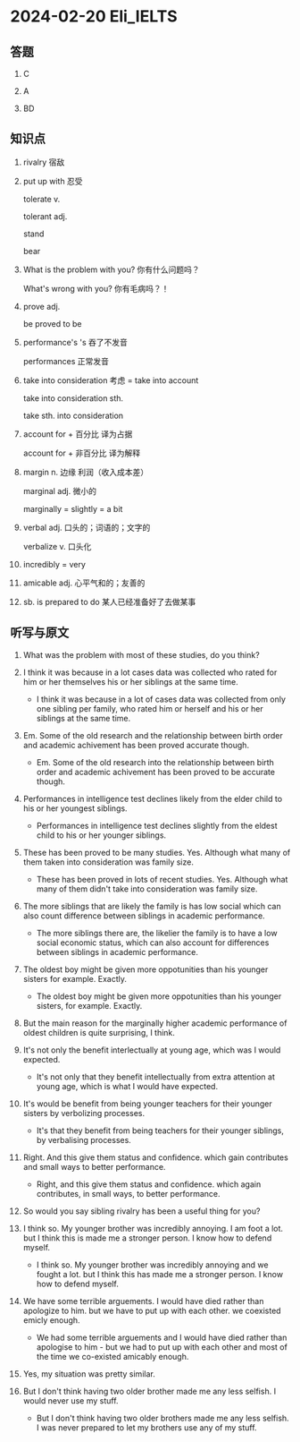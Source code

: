 # 2024-02-20 Eli_IELTS

## 答题

1. C

2. A

3. BD

## 知识点

1. rivalry 宿敌

2. put up with 忍受

   tolerate v.

   tolerant adj.

   stand

   bear

3. What is the problem with you? 你有什么问题吗？

   What's wrong with you? 你有毛病吗？！

4. prove adj.

   be proved to be

5. performance's 's 吞了不发音

   performances 正常发音

6. take into consideration 考虑 = take into account

   take into consideration sth.

   take sth. into consideration

7. account for + 百分比 译为占据

   account for + 非百分比 译为解释

8. margin n. 边缘 利润（收入成本差）

   marginal adj. 微小的

   marginally = slightly = a bit

9. verbal adj. 口头的；词语的；文字的

   verbalize v. 口头化

10. incredibly = very

11. amicable adj. 心平气和的；友善的

12. sb. is prepared to do 某人已经准备好了去做某事

## 听写与原文

1. What was the problem with most of these studies, do you think?

2. I think it was because in a lot cases data was collected who rated for him or her themselves his or her siblings at the same time.

   - I think it was because in a lot of cases data was collected from only one sibling per family, who rated him or herself and his or her siblings at the same time.

3. Em. Some of the old research and the relationship between birth order and academic achivement has been proved accurate though.

   - Em. Some of the old research into the relationship between birth order and academic achivement has been proved to be accurate though.

4. Performances in intelligence test declines likely from the elder child to his or her youngest siblings.

   - Performances in intelligence test declines slightly from the eldest child to his or her younger siblings.

5. These has been proved to be many studies. Yes. Although what many of them taken into consideration was family size.

   - These has been proved in lots of recent studies. Yes. Although what many of them didn't take into consideration was family size.

6. The more siblings that are likely the family is has low social which can also count difference between siblings in academic performance.

   - The more siblings there are, the likelier the family is to have a low social economic status, which can also account for differences between siblings in academic performance.

7. The oldest boy might be given more oppotunities than his younger sisters for example. Exactly.

   - The oldest boy might be given more oppotunities than his younger sisters, for example. Exactly.

8. But the main reason for the marginally higher academic performance of oldest children is quite surprising, I think.

9. It's not only the benefit interlectually at young age, which was I would expected.

   - It's not only that they benefit intellectually from extra attention at young age, which is what I would have expected.

10. It's would be benefit from being younger teachers for their younger sisters by verbolizing processes.

    - It's that they benefit from being teachers for their younger siblings, by verbalising processes.

11. Right. And this give them status and confidence. which gain contributes and small ways to better performance.

    - Right, and this give them status and confidence. which again contributes, in small ways, to better performance.

12. So would you say sibling rivalry has been a useful thing for you?

13. I think so. My younger brother was incredibly annoying. I am foot a lot. but I think this is made me a stronger person. I know how to defend myself.

    - I think so. My younger brother was incredibly annoying and we fought a lot. but I think this has made me a stronger person. I know how to defend myself.

14. We have some terrible arguements. I would have died rather than apologize to him. but we have to put up with each other. we coexisted emicly enough.

    - We had some terrible arguements and I would have died rather than apologise to him - but we had to put up with each other and most of the time we co-existed amicably enough.

15. Yes, my situation was pretty similar.

16. But I don't think having two older brother made me any less selfish. I would never use my stuff.

    - But I don't think having two older brothers made me any less selfish. I was never prepared to let my brothers use any of my stuff.
